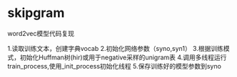 # skipgram
word2vec模型代码复现

1.读取训练文本，创建字典vocab
2.初始化网络参数（syno,syn1）
3.根据训练模式，初始化Huffman树(hir)或用于negative采样的unigram表
4.调用多线程运行train_process,使用_init_process初始化线程
5.保存训练好的模型参数到syno

